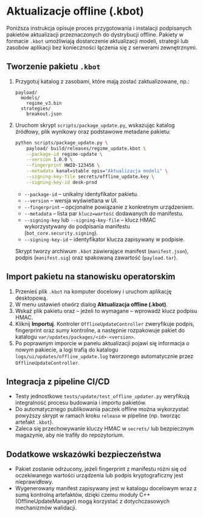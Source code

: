 # Aktualizacje offline (.kbot)

Poniższa instrukcja opisuje proces przygotowania i instalacji podpisanych pakietów
aktualizacji przeznaczonych do dystrybucji offline. Pakiety w formacie `.kbot`
umożliwiają dostarczenie aktualizacji modeli, strategii lub zasobów aplikacji bez
konieczności łączenia się z serwerami zewnętrznymi.

## Tworzenie pakietu `.kbot`

1. Przygotuj katalog z zasobami, które mają zostać zaktualizowane, np.:

   ```text
   payload/
     models/
       regime_v3.bin
     strategies/
       breakout.json
   ```

2. Uruchom skrypt `scripts/package_update.py`, wskazując katalog źródłowy, plik
   wynikowy oraz podstawowe metadane pakietu:

   ```bash
   python scripts/package_update.py \
       payload/ build/releases/regime_update.kbot \
       --package-id regime-update \
       --version 1.0.0 \
       --fingerprint HWID-123456 \
       --metadata kanał=stable opis="Aktualizacja modeli" \
       --signing-key-file secrets/offline_update.key \
       --signing-key-id desk-prod
   ```

   * `--package-id` – unikalny identyfikator pakietu.
   * `--version` – wersja wyświetlana w UI.
   * `--fingerprint` – opcjonalne powiązanie z konkretnym urządzeniem.
   * `--metadata` – lista par `klucz=wartość` dodawanych do manifestu.
   * `--signing-key` lub `--signing-key-file` – klucz HMAC wykorzystywany do
     podpisania manifestu (`bot_core.security.signing`).
   * `--signing-key-id` – identyfikator klucza zapisywany w podpisie.

   Skrypt tworzy archiwum `.kbot` zawierające manifest (`manifest.json`),
   podpis (`manifest.sig`) oraz spakowaną zawartość (`payload.tar`).

## Import pakietu na stanowisku operatorskim

1. Przenieś plik `.kbot` na komputer docelowy i uruchom aplikację desktopową.
2. W menu ustawień otwórz dialog **Aktualizacja offline (.kbot)**.
3. Wskaż plik pakietu oraz – jeżeli to wymagane – wprowadź klucz podpisu HMAC.
4. Kliknij **Importuj**. Kontroler `OfflineUpdateController` zweryfikuje podpis,
   fingerprint oraz sumy kontrolne, a następnie rozpakowuje pakiet do katalogu
   `var/updates/packages/<id>-<version>`.
5. Po poprawnym imporcie w panelu aktualizacji pojawi się informacja o nowym
   pakiecie, a logi trafią do katalogu `logs/ui/updates/offline_update.log`
   tworzonego automatycznie przez `OfflineUpdateController`.

## Integracja z pipeline CI/CD

* Testy jednostkowe `tests/update/test_offline_updater.py` weryfikują integralność
  procesu budowania i importu pakietów.
* Do automatycznego publikowania paczek offline można wykorzystać powyższy
  skrypt w ramach kroku `release` w pipeline (np. tworząc artefakt `.kbot`).
* Zaleca się przechowywanie kluczy HMAC w `secrets/` lub bezpiecznym magazynie,
  aby nie trafiły do repozytorium.

## Dodatkowe wskazówki bezpieczeństwa

* Pakiet zostanie odrzucony, jeżeli fingerprint z manifestu różni się od
  oczekiwanego wartości urządzenia lub podpis kryptograficzny jest nieprawidłowy.
* Wygenerowany manifest zapisywany jest w katalogu docelowym wraz z sumą
  kontrolną artefaktów, dzięki czemu moduły C++ (OfflineUpdateManager) mogą
  korzystać z dotychczasowych mechanizmów walidacji.

